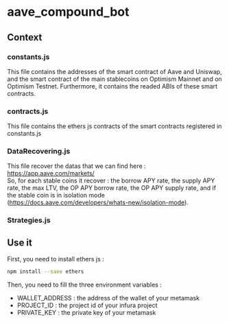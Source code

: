 # aave_compound_bot

## Context

### constants.js
This file contains the addresses of the smart contract of Aave and Uniswap, and the smart contract of the main stablecoins on Optimism Mainnet and on Optimism Testnet. Furthermore, it contains the readed ABIs of these smart contracts.
### contracts.js
This file contains the ethers js contracts of the smart contracts registered in constants.js
### DataRecovering.js
This file recover the datas that we can find here : https://app.aave.com/markets/ \
So, for each stable coins it recover : the borrow APY rate, the supply APY rate, the max LTV, the OP APY borrow rate, the  OP APY supply rate, and if the stable coin is in isolation mode (https://docs.aave.com/developers/whats-new/isolation-mode).
### Strategies.js



## Use it

First, you need to install ethers js :
```bash
npm install --save ethers
```


Then, you need to fill the three environment variables :
- WALLET_ADDRESS : the address of the wallet of your metamask
- PROJECT_ID : the project id of your infura project
- PRIVATE_KEY : the private key of your metamask
